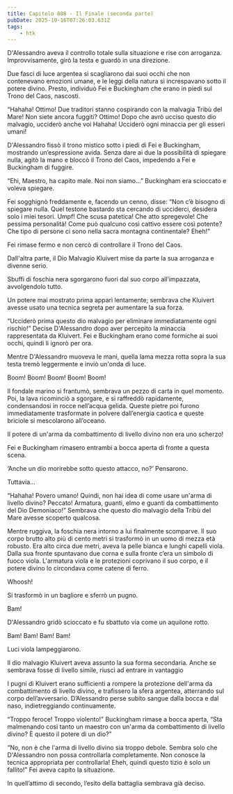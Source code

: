 ```yaml
---
title: Capitolo 808 - Il Finale (seconda parte)
pubDate: 2025-10-16T07:26:03.631Z
tags:
    - htk
---
```



D'Alessandro aveva il controllo totale sulla situazione e rise con arroganza. Improvvisamente, girò la testa e guardò in una direzione.


Due fasci di luce argentea si scagliarono dai suoi occhi che non contenevano emozioni umane, e le leggi della natura si increspavano sotto il potere divino. Presto, individuò Fei e Buckingham che erano in piedi sul Trono del Caos, nascosti.


“Hahaha! Ottimo! Due traditori stanno cospirando con la malvagia Tribù del Mare! Non siete ancora fuggiti? Ottimo! Dopo che avrò ucciso questo dio malvagio, ucciderò anche voi Hahaha! Ucciderò ogni minaccia per gli esseri umani!


D'Alessandro fissò il trono mistico sotto i piedi di Fei e Buckingham, mostrando un’espressione avida. Senza dare ai due la possibilità di spiegare nulla, agitò la mano e bloccò il Trono del Caos, impedendo a Fei e Buckingham di fuggire.


“Ehi, Maestro, ha capito male. Noi non siamo…” Buckingham era scioccato e voleva spiegare.


Fei sogghignò freddamente e, facendo un cenno, disse: “Non c’è bisogno di spiegare nulla. Quel testone bastardo sta cercando di ucciderci, desidera solo i miei tesori. Umpf! Che scusa patetica! Che atto spregevole! Che pessima personalità! Come può qualcuno così cattivo essere così potente? Che tipo di persone ci sono nella sacra montagna continentale? Eheh!”


Fei rimase fermo e non cercò di controllare il Trono del Caos.


Dall'altra parte, il Dio Malvagio Kluivert mise da parte la sua arroganza e divenne serio.


Sbuffi di foschia nera sgorgarono fuori dal suo corpo all’impazzata, avvolgendolo tutto.


Un potere mai mostrato prima apparì lentamente; sembrava che Kluivert avesse usato una tecnica segreta per aumentare la sua forza.


“Ucciderò prima questo dio malvagio per eliminare immediatamente ogni rischio!” Decise D'Alessandro dopo aver percepito la minaccia rappresentata da Kluivert. Fei e Buckingham erano come formiche ai suoi occhi, quindi li ignorò per ora.


Mentre D'Alessandro muoveva le mani, quella lama mezza rotta sopra la sua testa tremò leggermente e inviò un'onda di luce.


Boom! Boom! Boom! Boom! Boom!


Il fondale marino si frantumò, sembrava un pezzo di carta in quel momento. Poi, la lava ricominciò a sgorgare, e si raffreddò rapidamente, condensandosi in rocce nell’acqua gelida. Queste pietre poi furono immediatamente trasformate in polvere dall’energia caotica e queste briciole si mescolarono all’oceano.


Il potere di un'arma da combattimento di livello divino non era uno scherzo!


Fei e Buckingham rimasero entrambi a bocca aperta di fronte a questa scena.


‘Anche un dio morirebbe sotto questo attacco, no?’ Pensarono.


Tuttavia…


“Hahaha! Povero umano! Quindi, non hai idea di come usare un'arma di livello divino? Peccato! Armatura, guanti, elmo e guanti da combattimento del Dio Demoniaco!” Sembrava che questo dio malvagio della Tribù del Mare avesse scoperto qualcosa.


Mentre ruggiva, la foschia nera intorno a lui finalmente scomparve. Il suo corpo brutto alto più di cento metri si trasformò in un uomo di mezza età robusto. Era alto circa due metri, aveva la pelle bianca e lunghi capelli viola. Dalla sua fronte spuntavano due corna e sulla fronte c’era un simbolo di fuoco viola. L'armatura viola e le protezioni coprivano il suo corpo, e il potere divino lo circondava come catene di ferro.


Whoosh!


Si trasformò in un bagliore e sferrò un pugno.


Bam!


D'Alessandro gridò scioccato e fu sbattuto via come un aquilone rotto.


Bam! Bam! Bam! Bam!


Luci viola lampeggiarono.


Il dio malvagio Kluivert aveva assunto la sua forma secondaria. Anche se sembrava fosse di livello simile, riuscì ad entrare in vantaggio


I pugni di Kluivert erano sufficienti a rompere la protezione dell'arma da combattimento di livello divino, e trafissero la sfera argentea, atterrando sul corpo dell’avversario. D’Alessandro perse subito sangue dalla bocca e dal naso, indietreggiando continuamente.


“Troppo feroce! Troppo violento!” Buckingham rimase a bocca aperta, “Sta malmenando così tanto un maestro con un'arma da combattimento di livello divino? È questo il potere di un dio?”


“No, non è che l'arma di livello divino sia troppo debole. Sembra solo che D'Alessandro non possa controllarla completamente. Non conosce la tecnica appropriata per controllarla! Eheh, quindi questo tizio è solo un fallito!” Fei aveva capito la situazione.


In quell’attimo di secondo, l’esito della battaglia sembrava già deciso.


